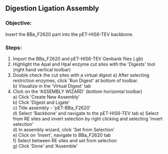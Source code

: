 ## Digestion Ligation Assembly  

### Objective:  
Insert the BBa_F2620 part into the pET-HIS6-TEV backbone.  

### Steps:  
1. Import the BBa_F2620 and pET-HIS6-TEV Genbank files (.gb)  
2. Highlight the ApaI and HpaI enzyme cut sites with the 'Digests' tool (right hand vertical toolbar)  
3. Double check the cut sites with a virtual digest
        a) After selecting restriction enzymes, click 'Run Digest' at bottom of toolbar.  
        b) Visualize in the 'Virtual Digest' tab  
4. Click on the 'ASSEMBLY WIZARD' (bottom horizontal toolbar)  
    a) Click 'Create New Assembly'  
    b) Click 'Digest and Ligate'  
    c) Title assembly - 'pET-BBa_F2620'  
    d) Select 'Backbone' and navigate to the pET-HIS6-TEV tab
    e) Select from RE sites and invert selection by right clicking and selecting 'invert selection'  
    d) In assembly wizard, click 'Set from Selection'  
    e) Click on 'Insert', navigate to BBa_F2620 tab  
    f) Select between RE sites and set from selection  
    g) Click 'Done' and 'Assemble'  
